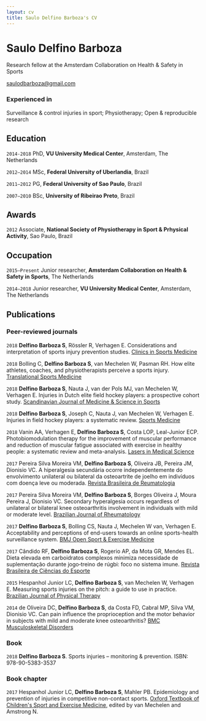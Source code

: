 ```yaml
---
layout: cv
title: Saulo Delfino Barboza's CV
---
```

# Saulo Delfino Barboza
Research fellow at the Amsterdam Collaboration on Health & Safety in Sports

<div id="webaddress">
<a href="saulodbarboza@gmail.com">saulodbarboza@gmail.com</a>
</div>


### Experienced in

Surveillance & control injuries in sport; Physiotherapy; Open & reproducible research


## Education

`2014-2018`
PhD, **VU University Medical Center**, Amsterdam, The Netherlands

`2012–2014`
MSc, **Federal University of Uberlandia**, Brazil

`2011–2012`
PG, **Federal University of Sao Paulo**, Brazil

`2007–2010`
BSc, **University of Ribeirao Preto**, Brazil


## Awards

`2012`
Associate, **National Society of Physiotherapy in Sport & Prhysical Activity**, Sao Paulo, Brazil


## Occupation

`2015–Present`
Junior researcher, **Amsterdam Collaboration on Health & Safety in Sports**, The Netherlands

`2014–2018`
Junior researcher, **VU University Medical Center**, Amsterdam, The Netherlands


## Publications

<!-- A list is also available [online](http://www.researcherid.com/rid/I-3167-2015) -->


### Peer-reviewed journals

`2018`
**Delfino Barboza S**, Rössler R, Verhagen E. Considerations and interpretation of sports injury prevention studies. [Clinics in Sports Medicine](https://doi.org/10.1016/j.csm.2018.03.006)

`2018`
Bolling C, **Delfino Barboza S**, van Mechelen W, Pasman RH. How elite athletes, coaches, and physiotherapists perceive a sports injury. [Translational Sports Medicine](https://doi.org/10.1002/tsm2.53)

`2018`
**Delfino Barboza S**, Nauta J, van der Pols MJ, van Mechelen W, Verhagen E. Injuries in Dutch elite field hockey players: a prospective cohort study. [Scandinavian Journal of Medicine & Science in Sports](https://doi.org/10.1111/sms.13065)

`2018`
**Delfino Barboza S**, Joseph C, Nauta J, van Mechelen W, Verhagen E. Injuries in field hockey players: a systematic review. [Sports Medicine](https://doi.org/10.1007/s40279-017-0839-3)

`2018`
Vanin AA, Verhagen E, **Delfino Barboza S**, Costa LOP, Leal-Junior ECP. Photobiomodulation therapy for the improvement of muscular performance and reduction of muscular fatigue associated with exercise in healthy people: a systematic review and meta-analysis. [Lasers in Medical Science](https://doi.org/10.1007/s10103-017-2368-6)

`2017`
Pereira Silva Moreira VM, **Delfino Barboza S**, Oliveira JB, Pereira JM, Dionisio VC. A hiperalgesia secundária ocorre independentemente do envolvimento unilateral ou bilateral da osteoartrite de joelho em indivíduos com doença leve ou moderada. [Revista Brasileira de Reumatologia](https://doi.org/10.1016/j.rbr.2016.02.002)

`2017`
Pereira Silva Moreira VM, **Delfino Barboza S**, Borges Oliveira J, Moura Pereira J, Dionisio VC. Secondary hyperalgesia occurs regardless of unilateral or bilateral knee osteoarthritis involvement in individuals with mild or moderate level. [Brazilian Journal of Rheumatology](https://doi.org/10.1016/j.rbre.2016.03.014)

`2017`
**Delfino Barboza S**, Bolling CS, Nauta J, Mechelen W van, Verhagen E. Acceptability and perceptions of end-users towards an online sports-health surveillance system. [BMJ Open Sport & Exercise Medicine](https://doi.org/10.1136/bmjsem-2017-000275)

`2017`
Cândido RF, **Delfino Barboza S**, Rogerio AP, da Mota GR, Mendes EL. Dieta elevada em carboidratos complexos minimiza necessidade de suplementação durante jogo‐treino de rúgbi: foco no sistema imune. [Revista Brasileira de Ciências do Esporte](https://doi.org/10.1016/j.rbce.2016.01.007)

`2015`
Hespanhol Junior LC, **Delfino Barboza S**, van Mechelen W, Verhagen E. Measuring sports injuries on the pitch: a guide to use in practice. [Brazilian Journal of Physical Therapy](https://doi.org/10.1590/bjpt-rbf.2014.0110)

`2014`
de Oliveira DC, **Delfino Barboza S**, da Costa FD, Cabral MP, Silva VM, Dionisio VC. Can pain influence the proprioception and the motor behavior in subjects with mild and moderate knee osteoarthritis? [BMC Musculoskeletal Disorders](https://doi.org/10.1186/1471-2474-15-321)


### Book

`2018`
**Delfino Barboza S**. Sports injuries – monitoring & prevention. ISBN: 978-90-5383-3537


### Book chapter

`2017`
Hespanhol Junior LC, **Delfino Barboza S**, Mahler PB. Epidemiology and prevention of injuries in competitive non-contact sports. [Oxford Textbook of Children's Sport and Exercise Medicine](https://doi.org/10.1093/med/9780198757672.003.0043), edited by van Mechelen and Amstrong N.


<!-- ### Footer

Last updated: Dezember 2018-12-12 -->


